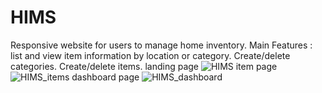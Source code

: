 # HIMS
Responsive website for users to manage home inventory. Main Features : list and view item information by location or category. Create/delete categories. Create/delete items.
landing page
![HIMS](https://user-images.githubusercontent.com/65098066/204049445-7ed70bee-d4f3-4a5d-abc6-ac749a8157e6.png)
item page
![HIMS_items](https://user-images.githubusercontent.com/65098066/204049538-c4f94cfc-2e99-45ae-b786-45e20624d365.png)
dashboard page
![HIMS_dashboard](https://user-images.githubusercontent.com/65098066/204049566-0972635a-98f2-4128-8164-bb5f6aa40147.png)

